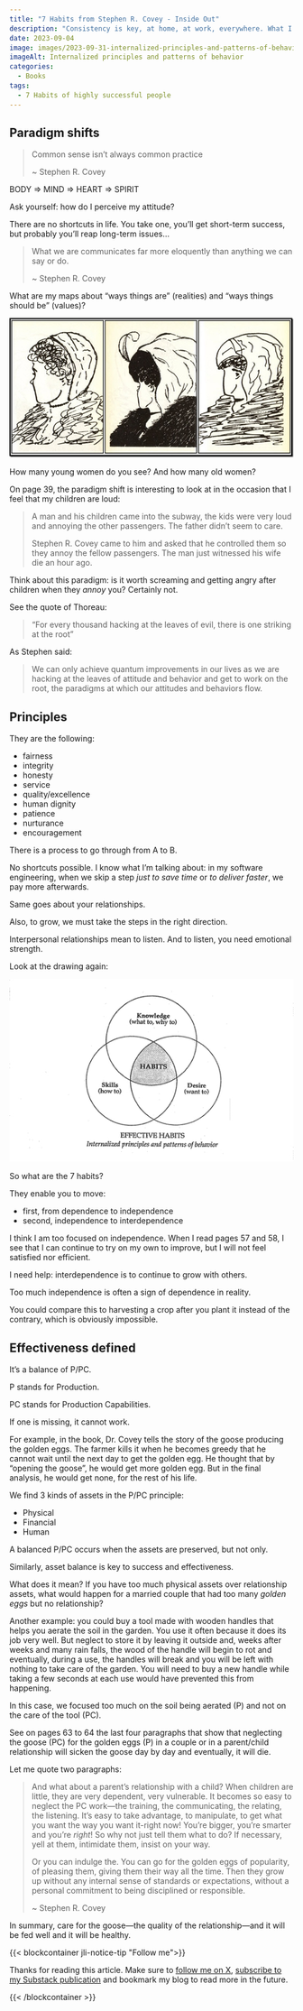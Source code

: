 ```yaml
---
title: "7 Habits from Stephen R. Covey - Inside Out"
description: "Consistency is key, at home, at work, everywhere. What I like about the Inside Out approach is that it makes you accountable. Let's dive into the topic."
date: 2023-09-04
image: images/2023-09-31-internalized-principles-and-patterns-of-behavior.jpg
imageAlt: Internalized principles and patterns of behavior
categories:
  - Books
tags:
  - 7 Habits of highly successful people
---
```


## Paradigm shifts

> Common sense isn’t always common practice
>
> ~ Stephen R. Covey

BODY ⇒ MIND ⇒ HEART ⇒ SPIRIT

Ask yourself: how do I perceive my attitude?

There are no shortcuts in life. You take one, you’ll get short-term success, but probably you’ll reap long-term issues…

> What we are communicates far more eloquently than anything we can say or do.
>
> ~ Stephen R. Covey

What are my maps about “ways things are” (realities) and “ways things should be” (values)?

![An amazing set of pictures to challenge your personal view](images/3-women-in-a-drawing.png)

How many young women do you see? And how many old women?

On page 39, the paradigm shift is interesting to look at in the occasion that I feel that my children are loud:

> A man and his children came into the subway, the kids were very loud and annoying the other passengers. The father didn’t seem to care.
>
> Stephen R. Covey came to him and asked that he controlled them so they annoy the fellow passengers. The man just witnessed his wife die an hour ago.

Think about this paradigm: is it worth screaming and getting angry after children when they _annoy_ you? Certainly not.

See the quote of Thoreau:

> “For every thousand hacking at the leaves of evil, there is one striking at the root”

As Stephen said:

> We can only achieve quantum improvements in our lives as we are hacking at the leaves of attitude and behavior and get to work on the root, the paradigms at which our attitudes and behaviors flow.

## Principles

They are the following:

- fairness
- integrity
- honesty
- service
- quality/excellence
- human dignity
- patience
- nurturance
- encouragement

There is a process to go through from A to B.

No shortcuts possible. I know what I’m talking about: in my software engineering, when we skip a step _just to save time_ or _to deliver faster_, we pay more afterwards.

Same goes about your relationships.

Also, to grow, we must take the steps in the right direction.

Interpersonal relationships mean to listen. And to listen, you need emotional strength.

Look at the drawing again:

![Internalized principles and patterns of behavior make our habits](images/2023-09-31-internalized-principles-and-patterns-of-behavior.jpg)

So what are the 7 habits?

They enable you to move:

- first, from dependence to independence
- second, independence to interdependence

I think I am too focused on independence. When I read pages 57 and 58, I see that I can continue to try on my own to improve, but I will not feel satisfied nor efficient.

I need help: interdependence is to continue to grow with others.

Too much independence is often a sign of dependence in reality.

You could compare this to harvesting a crop after you plant it instead of the contrary, which is obviously impossible.

## Effectiveness defined

It’s a balance of P/PC.

P stands for Production.

PC stands for Production Capabilities.

If one is missing, it cannot work.

For example, in the book, Dr. Covey tells the story of the goose producing the golden eggs. The farmer kills it when he becomes greedy that he cannot wait until the next day to get the golden egg. He thought that by “opening the goose”, he would get more golden egg. But in the final analysis, he would get none, for the rest of his life.

We find 3 kinds of assets in the P/PC principle:

- Physical
- Financial
- Human

A balanced P/PC occurs when the assets are preserved, but not only.

Similarly, asset balance is key to success and effectiveness.

What does it mean? If you have too much physical assets over relationship assets, what would happen for a married couple that had too many _golden eggs_ but no relationship?

Another example: you could buy a tool made with wooden handles that helps you aerate the soil in the garden. You use it often because it does its job very well. But neglect to store it by leaving it outside and, weeks after weeks and many rain falls, the wood of the handle will begin to rot and eventually, during a use, the handles will break and you will be left with nothing to take care of the garden. You will need to buy a new handle while taking a few seconds at each use would have prevented this from happening.

In this case, we focused too much on the soil being aerated (P) and not on the care of the tool (PC).

See on pages 63 to 64 the last four paragraphs that show that neglecting the goose (PC) for the golden eggs (P) in a couple or in a parent/child relationship will sicken the goose day by day and eventually, it will die.

Let me quote two paragraphs:

> And what about a parent’s relationship with a child? When children are little, they are very dependent, very vulnerable. It becomes so easy to neglect the PC work—the training, the communicating, the relating, the listening. It’s easy to take advantage, to manipulate, to get what you want the way you want it-right now! You’re bigger, you’re smarter and you’re _right_! So why not just tell them what to do? If necessary, yell at them, intimidate them, insist on your way.
>
> Or you can indulge the. You can go for the golden eggs of popularity, of pleasing them, giving them their way all the time. Then they grow up without any internal sense of standards or expectations, without a personal commitment to being disciplined or responsible.
>
> ~ Stephen R. Covey

In summary, care for the goose—the quality of the relationship—and it will be fed well and it will be healthy.

{{< blockcontainer jli-notice-tip "Follow me">}}

Thanks for reading this article. Make sure to [follow me on X](https://x.com/LitzlerJeremie), [subscribe to my Substack publication](https://iamjeremie.substack.com/) and bookmark my blog to read more in the future.

{{< /blockcontainer >}}
